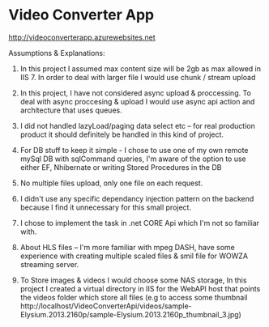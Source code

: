 # Video Converter App

http://videoconverterapp.azurewebsites.net

Assumptions & Explanations:


1.	In this project I assumed max content size will be 2gb as max allowed in IIS 7. In order to deal with larger file I would use chunk / stream upload

2.	In this project, I have not considered async upload & proccessing.
To deal with async proccesing & upload I would use async api action and architecture that uses queues.

3.	I did not handled lazyLoad/paging data select etc – for real production product it should definitely be handled in this kind of project.

4.	For DB stuff to keep it simple - I chose to use one of my own remote mySql DB with sqlCommand queries, I'm aware of the option to use either EF, Nhibernate or writing Stored Procedures in the DB

5.	No multiple files upload, only one file on each request.

6.	I didn't use any specific dependancy injection pattern on the backend because I find it unnecessary for this small project.

7.	I chose to implement the task in .net CORE Api which I'm not so familiar with.

8.	About HLS files – I'm more familiar with mpeg DASH, have some experience with creating multiple scaled files & smil file for WOWZA streaming server.

9.	To Store images & videos I would choose some NAS storage, In this project I created a virtual directory in IIS for the WebAPI host that points the videos folder which store all files 
 (e.g to access some thumbnail http://localhost/VideoConverterApi/videos/sample-Elysium.2013.2160p/sample-Elysium.2013.2160p_thumbnail_3.jpg)
